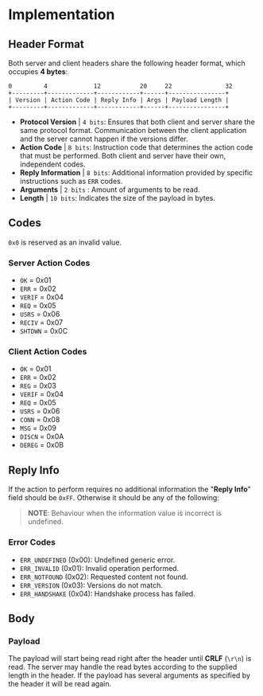 # Implementation
## Header Format
Both server and client headers share the following header format, which occupies **4 bytes**:

    0         4             12           20     22               32
    +---------+-------------+------------+------+----------------+
    | Version | Action Code | Reply Info | Args | Payload Length |
    +---------+-------------+------------+------+----------------+

- **Protocol Version** | `4 bits`: Ensures that both client and server share the same protocol format. Communication between the client application and the server cannot happen if the versions differ.
- **Action Code** | `8 bits`: Instruction code that determines the action code that must be performed. Both client and server have their own, independent codes.
- **Reply Information** | `8 bits`: Additional information provided by specific instructions such as `ERR` codes.
- **Arguments** | `2 bits` : Amount of arguments to be read.
- **Length** | `10 bits`: Indicates the size of the payload in bytes.

## Codes
`0x0` is reserved as an invalid value.

### Server Action Codes
- `OK` = 0x01
- `ERR` = 0x02
- `VERIF` = 0x04
- `REQ` = 0x05
- `USRS` = 0x06
- `RECIV` = 0x07
- `SHTDWN` = 0x0C

### Client Action Codes
- `OK` = 0x01
- `ERR` = 0x02
- `REG` = 0x03
- `VERIF` = 0x04
- `REQ` = 0x05
- `USRS` = 0x06
- `CONN` = 0x08
- `MSG` = 0x09
- `DISCN` = 0x0A
- `DEREG` = 0x0B

## Reply Info

If the action to perform requires no additional information the "**Reply Info**" field should be `0xFF`. Otherwise it should be any of the following:

> **NOTE**: Behaviour when the information value is incorrect is undefined.

### Error Codes
- `ERR_UNDEFINED` (0x00): Undefined generic error.
- `ERR_INVALID` (0x01): Invalid operation performed.
- `ERR_NOTFOUND` (0x02): Requested content not found.
- `ERR_VERSION` (0x03): Versions do not match.
- `ERR_HANDSHAKE` (0x04): Handshake process has failed.

## Body

### Payload
The payload will start being read right after the header until **CRLF** (`\r\n`) is read. The server may handle the read bytes according to the supplied length in the header. If the payload has several arguments as specified by the header it will be read again.